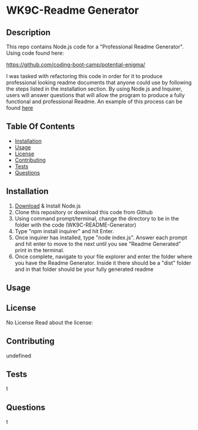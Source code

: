 
  # WK9C-Readme Generator

  ## Description
  This repo contains Node.js code for a "Professional Readme Generator". Using code found here:
  
  https://github.com/coding-boot-camp/potential-enigma/

  I was tasked with refactoring this code in order for it to produce professional looking readme 
  documents that anyone could use by following the steps listed in the installation section. By
  using Node.js and Inquirer, users will answer questions that will allow the program to produce
  a fully functional and professional Readme. An example of this process can be found [here](#usage)



  ## Table Of Contents
  * [Installation](#installation)
  * [Usage](#usage)
  * [License](#license)
  * [Contributing](#contributing)
  * [Tests](#tests)
  * [Questions](#questions)
  

  ## Installation
  1. [Download](https://nodejs.org/en/download/) & Install Node.js
  2. Clone this repository or download this code from Github
  3. Using command prompt/terminal, change the directory to be in the folder with the code (WK9C-README-Generator)
  4. Type "npm install inquirer" and hit Enter.
  5. Once inquirer has installed, type "node index.js". Answer each prompt and hit enter to move to the next until
     you see "Readme Generated" print in the terminal.
  6. Once complete, navigate to your file explorer and enter the folder where you have the Readme Generator. Inside
     it there should be a "dist" folder and in that folder should be your fully generated readme


  ## Usage
  

  ## License
  No License
  Read about the license:

  ## Contributing
  undefined

  ## Tests
  t

  ## Questions
  t
  
